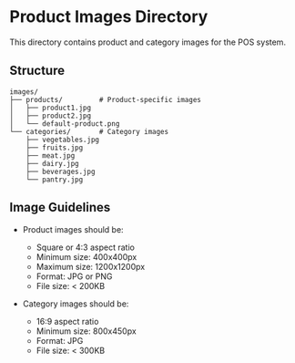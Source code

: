 # Product Images Directory

This directory contains product and category images for the POS system.

## Structure

```
images/
├── products/         # Product-specific images
│   ├── product1.jpg
│   ├── product2.jpg
│   └── default-product.png
└── categories/       # Category images
    ├── vegetables.jpg
    ├── fruits.jpg
    ├── meat.jpg
    ├── dairy.jpg
    ├── beverages.jpg
    └── pantry.jpg
```

## Image Guidelines

- Product images should be:
  - Square or 4:3 aspect ratio
  - Minimum size: 400x400px
  - Maximum size: 1200x1200px
  - Format: JPG or PNG
  - File size: < 200KB

- Category images should be:
  - 16:9 aspect ratio
  - Minimum size: 800x450px
  - Format: JPG
  - File size: < 300KB 